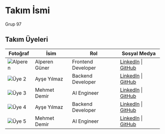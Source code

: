 # Takım İsmi
Grup 97

## Takım Üyeleri

| Fotoğraf | İsim | Rol | Sosyal Medya |
|----------|------|-----|--------------|
| ![Alperen](https://via.placeholder.com/100) | Alperen Güner | Frontend Developer | [LinkedIn](https://linkedin.com/in/alperenguner) \| [GitHub](https://github.com/alperenguner) |
| ![Üye 2](https://via.placeholder.com/100) | Ayşe Yılmaz | Backend Developer | [LinkedIn](https://linkedin.com/in/ayseyilmaz) \| [GitHub](https://github.com/ayseyilmaz) |
| ![Üye 3](https://via.placeholder.com/100) | Mehmet Demir | AI Engineer | [LinkedIn](https://linkedin.com/in/mehmetdemir) \| [GitHub](https://github.com/mehmetdemir) |
| ![Üye 4](https://via.placeholder.com/100) | Ayşe Yılmaz | Backend Developer | [LinkedIn](https://linkedin.com/in/ayseyilmaz) \| [GitHub](https://github.com/ayseyilmaz) |
| ![Üye 5](https://via.placeholder.com/100) | Mehmet Demir | AI Engineer | [LinkedIn](https://linkedin.com/in/mehmetdemir) \| [GitHub](https://github.com/mehmetdemir) |
